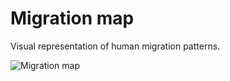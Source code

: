 # Migration map

Visual representation of human migration patterns.

![Migration map](https://cloud.githubusercontent.com/assets/5860071/23106950/c0eaa90a-f6fd-11e6-86ea-7bd5ffa347bd.gif)

